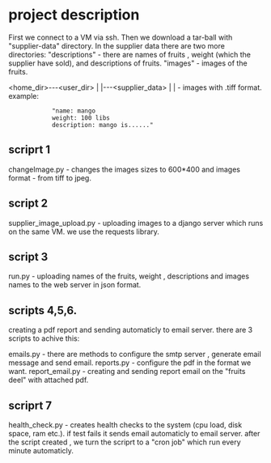# project description

First we connect to a VM via ssh.
Then we download a tar-ball with "supplier-data" directory.
In the supplier data there are two more directories:
"descriptions" - there are names of fruits , weight (which the supplier have sold), and descriptions of fruits. 
"images" - images of the fruits.

<home_dir>---<user_dir>
                  |
                  |---<supplier_data>
                         |           |
                <descriptions>      <images> - images with .tiff format.
                example:
                
                "name: mango
                weight: 100 libs
                description: mango is......"


## scriprt 1
changeImage.py - changes the images sizes to 600*400 and images format - from tiff to jpeg.

## script 2
supplier_image_upload.py - uploading images to a django server which runs on the same VM.
we use the requests library.

## script 3
run.py - uploading names of the fruits, weight , descriptions and images names to the web server 
in json format.

## scripts 4,5,6.
creating a pdf report and sending automaticly to email server.
there are 3 scripts to achive this:

emails.py - there are methods to configure the smtp server , generate email message and send email.
reports.py - configure the pdf in the format we want.
report_email.py - creating and sending report email on the "fruits deel" with attached pdf.

## scriprt 7
health_check.py - creates health checks to the system (cpu load, disk space, ram etc.).
if test fails it sends email automaticly to email server.
after the script created , we turn the scriprt to a "cron job" which run every minute automaticly.








